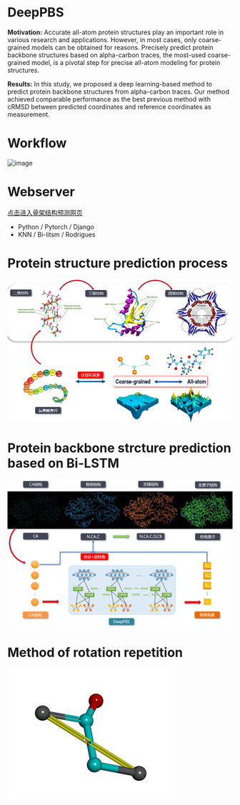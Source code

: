 # DeepPBS
**Motivation:** Accurate all-atom protein structures play an important role in various research and applications. However, in most cases, only coarse-grained models can be obtained for reasons. Precisely predict protein backbone structures based on alpha-carbon traces, the most-used coarse-grained model, is a pivotal step for precise all-atom modeling for protein structures. 

**Results:** In this study, we proposed a deep learning-based method to predict protein backbone structures from alpha-carbon traces. Our method achieved comparable performance as the best previous method with cRMSD between predicted coordinates and reference coordinates as measurement.

# Workflow
![image](https://user-images.githubusercontent.com/46809259/115357912-b3290e00-a1ef-11eb-8b82-0b58706c48a9.png)

# Webserver
[点击进入骨架结构预测网页](http://deeppbs.com/)
* Python / Pytorch / Django
* KNN / Bi-litsm / Rodrigues


# Protein structure prediction process
![](https://github.com/ElvinJun/DeepPBS/blob/master/process.jpg?raw=true)


# Protein backbone strcture prediction based on Bi-LSTM
![deeppbs](https://github.com/ElvinJun/DeepPBS/blob/master/our_process%20.jpg?raw=true)


# Method of rotation repetition
![rotation](https://github.com/ElvinJun/DeepPBS/blob/master/rotation.jpg?raw=true)
